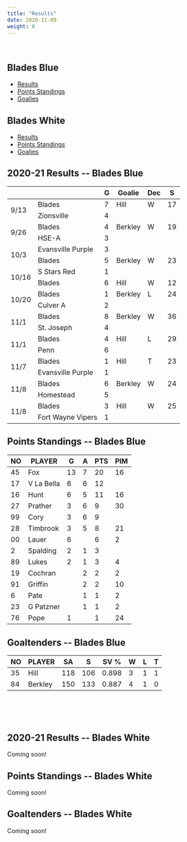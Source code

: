 ```yaml
---
title: "Results"
date: 2020-11-09
weight: 8
---
```

<div class="sponsorcontainer">
  <a id="stats-a1" href="#"><img id="stats-s1" class="image sponsor"></a>
  <a id="stats-a2" href="#"><img id="stats-s2" class="image sponsor"></a>
</div>

## Blades Blue
  * [Results](#bresults)
  * [Points Standings](#bpoints)
  * [Goalies](#bgoalies)

## Blades White
  * [Results](#wresults)
  * [Points Standings](#wpoints)
  * [Goalies](#wgoalies)


<a name="bresults"></a>2020-21 Results -- Blades Blue
------------------------------
<table>
  <thead>
    <tr>
      <th></th>
      <th></th>
      <th title="Goals">G</th>
      <th title="Goaltender">Goalie</th>
      <th title="Decision">Dec</th>
      <th title="Saves">S</th>
    </tr>
  </thead>
  <tr class="odd"><td rowspan="2">9/13</td><td>Blades</td> <td>7</td><td>Hill</td><td>W</td><td>17</td></tr><tr class="odd"><td>Zionsville</td><td>4</td><td></td><td></td><td></td></tr>
  <tr class="even"><td rowspan="2">9/26</td><td>Blades</td> <td>4</td><td>Berkley</td><td>W</td><td>19</td></tr><tr class="even"><td>HSE-A</td><td>3</td><td></td><td></td><td></td></tr>
  <tr class="odd"><td rowspan="2">10/3</td><td>Evansville Purple</td><td>3</td><td></td><td></td><td></td></tr><tr class="odd"><td>Blades</td> <td>5</td><td>Berkley</td><td>W</td><td>23</td></tr>
  <tr class="even"><td rowspan="2">10/16</td><td>S Stars Red</td><td>1</td><td></td><td></td><td></td></tr><tr class="even"><td>Blades</td> <td>6</td><td>Hill</td><td>W</td><td>12</td></tr>
  <tr class="odd"><td rowspan="2">10/20</td><td>Blades</td> <td>1</td><td>Berkley</td><td>L</td><td>24</td></tr><tr class="odd"><td>Culver A</td><td>2</td><td></td><td></td><td></td></tr>
  <tr class="even"><td rowspan="2">11/1</td><td>Blades</td> <td>8</td><td>Berkley</td><td>W</td><td>36</td></tr><tr class="even"><td>St. Joseph</td><td>4</td><td></td><td></td><td></td></tr>
  <tr class="odd"><td rowspan="2">11/1</td><td>Blades</td> <td>4</td><td>Hill</td><td>L</td><td>29</td></tr><tr class="odd"><td>Penn</td><td>6</td><td></td><td></td><td></td></tr>
  <tr class="even"><td rowspan="2">11/7</td><td>Blades</td> <td>1</td><td>Hill</td><td>T</td><td>23</td></tr><tr class="even"><td>Evansville Purple</td><td>1</td><td></td><td></td><td></td></tr>
  <tr class="odd"><td rowspan="2">11/8</td><td>Blades</td> <td>6</td><td>Berkley</td><td>W</td><td>24</td></tr><tr class="odd"><td>Homestead</td><td>5</td><td></td><td></td><td></td></tr>
  <tr class="even"><td rowspan="2">11/8</td><td>Blades</td> <td>3</td><td>Hill</td><td>W</td><td>25</td></tr><tr class="even"><td>Fort Wayne Vipers</td><td>1</td><td></td><td></td><td></td></tr>
</table>


<a name="bpoints"></a>Points Standings -- Blades Blue
----------------
<table>
  <thead>
    <tr>
      <th title="Jersey Number">NO</th> <th title="Player Name">PLAYER</th>
      <th title="Goals">G</th> <th title="Assists">A</th> <th title="Points">PTS</th> <th title="Penalty Minutes">PIM</th>
    <tr>
  </thead>
  <tr><td>45</td><td>Fox</td><td>13</td><td>7</td><td>20</td><td>16</td></tr>
  <tr><td>17</td><td>V La Bella</td><td>6</td><td>6</td><td>12</td><td></td></tr>
  <tr><td>16</td><td>Hunt</td><td>6</td><td>5</td><td>11</td><td>16</td></tr>
  <tr><td>27</td><td>Prather</td><td>3</td><td>6</td><td>9</td><td>30</td></tr>
  <tr><td>99</td><td>Cory</td><td>3</td><td>6</td><td>9</td><td></td></tr>
  <tr><td>28</td><td>Timbrook</td><td>3</td><td>5</td><td>8</td><td>21</td></tr>
  <tr><td>00</td><td>Lauer</td><td>6</td><td></td><td>6</td><td>2</td></tr>
  <tr><td>2</td><td>Spalding</td><td>2</td><td>1</td><td>3</td><td></td></tr>
  <tr><td>89</td><td>Lukes</td><td>2</td><td>1</td><td>3</td><td>4</td></tr>
  <tr><td>19</td><td>Cochran</td><td></td><td>2</td><td>2</td><td>2</td></tr>
  <tr><td>91</td><td>Griffin</td><td></td><td>2</td><td>2</td><td>10</td></tr>
  <tr><td>6</td><td>Pate</td><td></td><td>1</td><td>1</td><td>2</td></tr>
  <tr><td>23</td><td>G Patzner</td><td></td><td>1</td><td>1</td><td>2</td></tr>
  <tr><td>76</td><td>Pope</td><td>1</td><td></td><td>1</td><td>24</td></tr>
</table>


<a name="bgoalies"></a>Goaltenders -- Blades Blue
----------------
<table>
  <thead>
    <tr>
      <th title="Jersey Number">NO</th> <th title="Player Name">PLAYER</th>
      <th title="Shots Against">SA</th> <th title="Saves">S</th> <th title="Save Percentage">SV %</th>
      <th title="Wins">W</th>
      <th title="Losses">L</th>
      <th title="Ties">T</th>
    <tr>
  </thead>
  <tr><td>35</td><td>Hill</td><td>118</td><td>106</td><td>0.898</td><td>3</td><td>1</td><td>1</td></tr>
  <tr><td>84</td><td>Berkley</td><td>150</td><td>133</td><td>0.887</td><td>4</td><td>1</td><td>0</td></tr>
</table>

<br>
<br>
<br>

<a name="wresults"></a>2020-21 Results -- Blades White
------------------------------
Coming soon!

<a name="wpoints"></a>Points Standings -- Blades White
----------------
Coming soon!

<a name="wgoalies"></a>Goaltenders -- Blades White
----------------
Coming soon!
